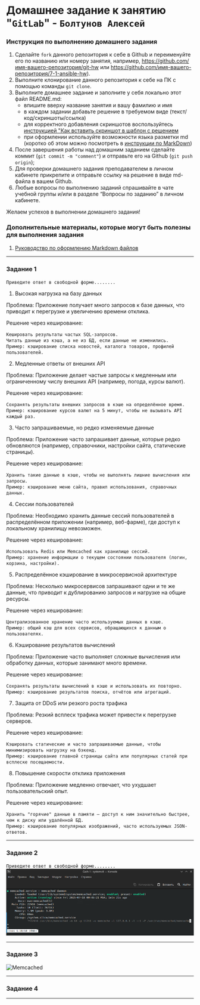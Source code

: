 # Домашнее задание к занятию "`GitLab`" - `Болтунов Алексей`


### Инструкция по выполнению домашнего задания

   1. Сделайте `fork` данного репозитория к себе в Github и переименуйте его по названию или номеру занятия, например, https://github.com/имя-вашего-репозитория/git-hw или  https://github.com/имя-вашего-репозитория/7-1-ansible-hw).
   2. Выполните клонирование данного репозитория к себе на ПК с помощью команды `git clone`.
   3. Выполните домашнее задание и заполните у себя локально этот файл README.md:
      - впишите вверху название занятия и вашу фамилию и имя
      - в каждом задании добавьте решение в требуемом виде (текст/код/скриншоты/ссылка)
      - для корректного добавления скриншотов воспользуйтесь [инструкцией "Как вставить скриншот в шаблон с решением](https://github.com/netology-code/sys-pattern-homework/blob/main/screen-instruction.md)
      - при оформлении используйте возможности языка разметки md (коротко об этом можно посмотреть в [инструкции  по MarkDown](https://github.com/netology-code/sys-pattern-homework/blob/main/md-instruction.md))
   4. После завершения работы над домашним заданием сделайте коммит (`git commit -m "comment"`) и отправьте его на Github (`git push origin`);
   5. Для проверки домашнего задания преподавателем в личном кабинете прикрепите и отправьте ссылку на решение в виде md-файла в вашем Github.
   6. Любые вопросы по выполнению заданий спрашивайте в чате учебной группы и/или в разделе “Вопросы по заданию” в личном кабинете.
   
Желаем успехов в выполнении домашнего задания!
   
### Дополнительные материалы, которые могут быть полезны для выполнения задания

1. [Руководство по оформлению Markdown файлов](https://gist.github.com/Jekins/2bf2d0638163f1294637#Code)

---

### Задание 1

`Приведите ответ в свободной форме........`

1. Высокая нагрузка на базу данных  

Проблема:  Приложение получает много запросов к базе данных, что приводит к перегрузке и увеличению времени отклика. 

Решение через кеширование:  

    Кешировать результаты частых SQL-запросов.
    Читать данные из кэша, а не из БД, если данные не изменились.
    Пример: кэширование списка новостей, каталога товаров, профилей пользователей.
     

 
2. Медленные ответы от внешних API  

Проблема:  Приложение делает частые запросы к медленным или ограниченному числу внешних API (например, погода, курсы валют). 

Решение через кеширование:  

    Сохранять результаты внешних запросов в кэше на определённое время.
    Пример: кэширование курсов валют на 5 минут, чтобы не вызывать API каждый раз.
     

 
3. Часто запрашиваемые, но редко изменяемые данные  

Проблема:  Приложение часто запрашивает данные, которые редко обновляются (например, справочники, настройки сайта, статические страницы). 

Решение через кеширование:  

    Хранить такие данные в кэше, чтобы не выполнять лишние вычисления или запросы.
    Пример: кэширование меню сайта, правил использования, справочных данных.
     

 
4. Сессии пользователей  

Проблема:  Необходимо хранить данные сессий пользователей в распределённом приложении (например, веб-фарме), где доступ к локальному хранилищу невозможен. 

Решение через кеширование:  

    Использовать Redis или Memcached как хранилище сессий.
    Пример: хранение информации о текущем состоянии пользователя (логин, корзина, настройки).
     

 
5. Распределённое кэширование в микросервисной архитектуре  

Проблема:  Несколько микросервисов запрашивают одни и те же данные, что приводит к дублированию запросов и нагрузке на общие ресурсы. 

Решение через кеширование:  

    Централизованное хранение часто используемых данных в кэше.
    Пример: общий кэш для всех сервисов, обращающихся к данным о пользователях.
     

 
6. Кэширование результатов вычислений  

Проблема:  Приложение часто выполняет сложные вычисления или обработку данных, которые занимают много времени. 

Решение через кеширование:  

    Сохранять результаты вычислений в кэше и использовать их повторно.
    Пример: кэширование результатов поиска, отчётов или агрегаций.
     

 
7. Защита от DDoS или резкого роста трафика  

Проблема:  Резкий всплеск трафика может привести к перегрузке серверов. 

Решение через кеширование:  

    Кэшировать статические и часто запрашиваемые данные, чтобы минимизировать нагрузку на бэкенд.
    Пример: кэширование главной страницы сайта или популярных статей при всплеске посещаемости.
     

 
8. Повышение скорости отклика приложения  

Проблема:  Приложение медленно отвечает, что ухудшает пользовательский опыт. 

Решение через кеширование:  

    Хранить "горячие" данные в памяти — доступ к ним значительно быстрее, чем к диску или удалённой БД.
    Пример: кэширование популярных изображений, часто используемых JSON-ответов.
     
---

### Задание 2

`Приведите ответ в свободной форме........`
![Status](img/Cach-1%20%3A%20systemctl01.png)

---

### Задание 3

![Memcached](img/img%20%3A%20telnet%20%E2%80%94%20Konsole_02.png)

---

### Задание 4

---

